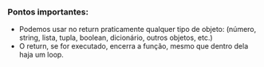 
### Pontos importantes:

- Podemos usar no return praticamente qualquer tipo de objeto: (número, string, lista, tupla, boolean, dicionário, outros objetos, etc.)
- O return, se for executado, encerra a função, mesmo que dentro dela haja um loop.